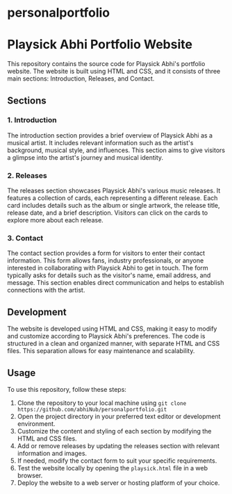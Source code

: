 # personalportfolio

# Playsick Abhi Portfolio Website

This repository contains the source code for Playsick Abhi's portfolio website. The website is built using HTML and CSS, and it consists of three main sections: Introduction, Releases, and Contact.

## Sections

### 1. Introduction

The introduction section provides a brief overview of Playsick Abhi as a musical artist. It includes relevant information such as the artist's background, musical style, and influences. This section aims to give visitors a glimpse into the artist's journey and musical identity.

### 2. Releases

The releases section showcases Playsick Abhi's various music releases. It features a collection of cards, each representing a different release. Each card includes details such as the album or single artwork, the release title, release date, and a brief description. Visitors can click on the cards to explore more about each release.

### 3. Contact

The contact section provides a form for visitors to enter their contact information. This form allows fans, industry professionals, or anyone interested in collaborating with Playsick Abhi to get in touch. The form typically asks for details such as the visitor's name, email address, and message. This section enables direct communication and helps to establish connections with the artist.

## Development

The website is developed using HTML and CSS, making it easy to modify and customize according to Playsick Abhi's preferences. The code is structured in a clean and organized manner, with separate HTML and CSS files. This separation allows for easy maintenance and scalability.

## Usage

To use this repository, follow these steps:

1. Clone the repository to your local machine using `git clone https://github.com/abhiNub/personalportfolio.git`
2. Open the project directory in your preferred text editor or development environment.
3. Customize the content and styling of each section by modifying the HTML and CSS files.
4. Add or remove releases by updating the releases section with relevant information and images.
5. If needed, modify the contact form to suit your specific requirements.
6. Test the website locally by opening the `playsick.html` file in a web browser.
7. Deploy the website to a web server or hosting platform of your choice.
